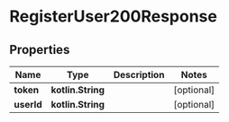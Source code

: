 
# RegisterUser200Response

## Properties
Name | Type | Description | Notes
------------ | ------------- | ------------- | -------------
**token** | **kotlin.String** |  |  [optional]
**userId** | **kotlin.String** |  |  [optional]



